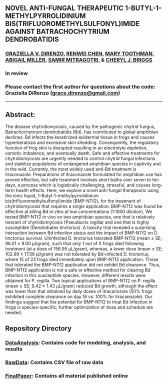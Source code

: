 ## NOVEL ANTI-FUNGAL THERAPEUTIC 1-BUTYL-1-METHYLPYRROLIDINIUM BIS(TRIFLUOROMETHYLSULFONYL)IMIDE AGAINST BATRACHOCHYTRIUM DENDROBATIDIS

### [GRAZIELLA V. DIRENZO](https://grazielladirenzo.weebly.com), [RENWEI CHEN](https://labs.eemb.ucsb.edu/briggs/cherie/members/chen), [MARY TOOTHMAN](https://labs.eemb.ucsb.edu/briggs/cherie/members/toothman), [ABIGAIL MILLER](https://bcmb.bs.jhmi.edu/people/students/ariel-gershman), [SAMIR MITRAGOTRI](https://www.seas.harvard.edu/directory/mitragotri), & [CHERYL J. BRIGGS](https://www.eemb.ucsb.edu/people/faculty/briggs)
### In review

### Please contact the first author for questions about the code: Graziella DiRenzo (grace.direnzo@gmail.com)
__________________________________________________________________________________________________________________________________________

## Abstract: 
The disease chytridiomycosis, caused by the pathogenic chytrid fungus, Batrachochytrium dendrobatidis (Bd), has contributed to global amphibian declines. Bd infects the keratinized epidermal tissue in frogs and causes hyperkeratosis and excessive skin shedding. Consequently, the regulatory function of frog skin is disrupted resulting in an electrolyte depletion, osmotic imbalance, and eventually death. Safe and effective treatments for chytridiomycosis are urgently needed to control chytrid fungal infections and stabilize populations of endangered amphibian species in captivity and in the wild. Currently, the most widely used anti-Bd treatment is itraconazole. Preparations of itraconazole formulated for amphibian use has proved effective, but safe treatment involves short baths over seven to ten days, a process which is logistically challenging, stressful, and causes long-term health effects. Here, we explore a novel anti-fungal therapeutic using the ionic liquid, 1-Butyl-1-methylpyrrolidinium bis(trifluoromethylsulfonyl)imide (BMP-NTf2), for the treatment of chytridiomycosis that requires a single application. BMP-NTf2 was found be effective at killing Bd in vitro at low concentrations (1:1000 dilution). We tested BMP-NTf2 in vivo on two amphibian species, one that is relatively tolerant of chytridiomycosis (Pseudacris regilla) and one that is highly susceptible (Dendrobates tinctorius). A toxicity trial revealed a surprising interaction between Bd infection status and the impact of BMP-NTf2 on D. tinctorius survival.  Uninfected D. tinctorius tolerated BMP-NTf2 (mean ± SE; 96.01 ± 9.00 µl/gram), such that only 1 out of X frogs died following treatment (at a dose of 156.95 µL/gram), whereas, a lower dose (mean ± SE; 102.99 ± 17.59 µl/gram) was not tolerated by Bd-infected D. tinctorius, where 15 of 23 frogs died immediately upon BMP-NTf2 application. Those that tolerated the BMP-NTf2 application did not exhibit Bd clearance. Thus, BMP-NTf2 application is not a safe or effective method for clearing Bd infection in this susceptible species. However, different results were obtained for P. regilla. Two topical applications of BMP-NTf2 on P. regilla (mean ± SE; 9.42 ± 1.43 µL/gram) reduced Bd growth, although the effect was lower than that obtained by daily doses of itracanozole (50% frogs exhibited complete clearance on day 16 vs. 100% for itracanozole). Our findings suggest that the potential for BMP-NTf2 to treat Bd infection in frogs is species-specific; further optimization of dose and schedule are needed.

## Repository Directory
### [DataAnalysis](https://github.com/Grace89/Bd-IL/tree/master/DataAnalysis): Contains code for modeling, analysis, and results
### [RawData](https://github.com/Grace89/Bd-IL/tree/master/RawData): Contains CSV file of raw data
### [FinalPaper](): Contains all material published online
